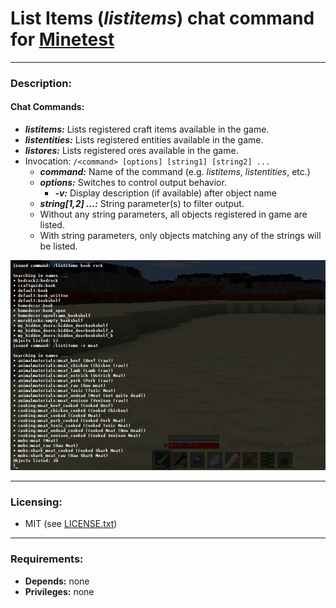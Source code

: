 # List Items (***listitems***) chat command for [Minetest][]


---
### **Description:**

#### Chat Commands:
- ***listitems:*** Lists registered craft items available in the game.
- ***listentities:*** Lists registered entities available in the game.
- ***listores:*** Lists registered ores available in the game.
- Invocation: ```/<command> [options] [string1] [string2] ...```
  - ***command:*** Name of the command (e.g. *listitems*, *listentities*, etc.)
  - ***options:*** Switches to control output behavior.
    - ***-v:*** Display description (if available) after object name
  - ***string[1,2] ...:*** String parameter(s) to filter output.
  - Without any string parameters, all objects registered in game are listed.
  - With string parameters, only objects matching any of the strings will be listed.

![Screenshot](screenshot.png)


---
### **Licensing:**

- MIT (see [LICENSE.txt](LICENSE.txt))


---
### **Requirements:**

- **Depends:** none
- **Privileges:** none


[Minetest]: http://www.minetest.net/
